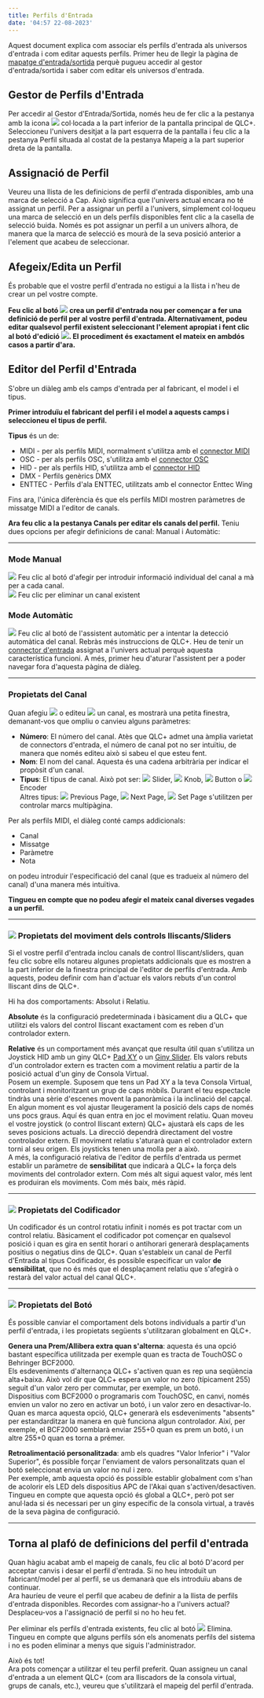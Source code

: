 ```yaml
---
title: Perfils d'Entrada
date: '04:57 22-08-2023'
---
```


Aquest document explica com associar els perfils d'entrada als universos d'entrada i com editar aquests perfils. Primer heu de llegir la pàgina de [mapatge d'entrada/sortida](/input-output) perquè pugueu accedir al gestor d'entrada/sortida i saber com editar els universos d'entrada.

Gestor de Perfils d'Entrada
---------------------

Per accedir al Gestor d'Entrada/Sortida, només heu de fer clic a la pestanya amb la icona ![](/basics/input_output.png) col·locada a la part inferior de la pantalla principal de QLC+.  
Seleccioneu l'univers desitjat a la part esquerra de la pantalla i feu clic a la pestanya Perfil situada al costat de la pestanya Mapeig a la part superior dreta de la pantalla.

Assignació de Perfil
------------------

Veureu una llista de les definicions de perfil d'entrada disponibles, amb una marca de selecció a Cap. Això significa que l'univers actual encara no té assignat un perfil. Per a assignar un perfil a l'univers, simplement col·loqueu una marca de selecció en un dels perfils disponibles fent clic a la casella de selecció buida. Només es pot assignar un perfil a un univers alhora, de manera que la marca de selecció es mourà de la seva posició anterior a l'element que acabeu de seleccionar.

Afegeix/Edita un Perfil
------------------

És probable que el vostre perfil d'entrada no estigui a la llista i n'heu de crear un pel vostre compte.

**Feu clic al botó ![](/basics/edit_add.png) crea un perfil d'entrada nou per començar a fer una definició de perfil per al vostre perfil d'entrada. Alternativament, podeu editar qualsevol perfil existent seleccionant l'element apropiat i fent clic al botó d'edició ![](/basics/edit.png). El procediment és exactament el mateix en ambdós casos a partir d'ara.**

Editor del Perfil d'Entrada
--------------------

S'obre un diàleg amb els camps d'entrada per al fabricant, el model i el tipus.

**Primer introduïu el fabricant del perfil i el model a aquests camps i seleccioneu el tipus de perfil.**

**Tipus** és un de:

* MIDI - per als perfils MIDI, normalment s'utilitza amb el [connector MIDI](/plugins/midi)
* OSC - per als perfils OSC, s'utilitza amb el [connector OSC](/plugins/osc)
* HID - per als perfils HID, s'utilitza amb el [connector HID](/plugins/hid)
* DMX - Perfils genèrics DMX
* ENTTEC - Perfils d'ala ENTTEC, utilitzats amb el connector Enttec Wing

Fins ara, l'única diferència és que els perfils MIDI mostren paràmetres de missatge MIDI a l'editor de canals.

**Ara feu clic a la pestanya Canals per editar els canals del perfil.** Teniu dues opcions per afegir definicions de canal: Manual i Automàtic:

* * *

### Mode Manual

![](/basics/edit_add.png) Feu clic al botó d'afegir per introduir informació individual del canal a mà per a cada canal.  
![](/basics/edit_remove.png) Feu clic per eliminar un canal existent

### Mode Automàtic

![](/basics/wizard.png) Feu clic al botó de l'assistent automàtic per a intentar la detecció automàtica del canal. Rebràs més instruccions de QLC+. Heu de tenir un [connector d'entrada](/input-output) assignat a l'univers actual perquè aquesta característica funcioni. A més, primer heu d'aturar l'assistent per a poder navegar fora d'aquesta pàgina de diàleg.

* * *

### Propietats del Canal

Quan afegiu ![](/basics/edit_add.png) o editeu ![](/basics/edit.png) un canal, es mostrarà una petita finestra, demanant-vos que ompliu o canvieu alguns paràmetres:

* **Número**: El número del canal. Atès que QLC+ admet una àmplia varietat de connectors d'entrada, el número de canal pot no ser intuïtiu, de manera que només editeu això si sabeu el que esteu fent.
* **Nom**: El nom del canal. Aquesta és una cadena arbitrària per indicar el propòsit d'un canal.
* **Tipus**: El tipus de canal. Això pot ser: ![](/basics/slider.png) Slider, ![](/basics/knob.png) Knob, ![](/basics/button.png) Button o ![](/basics/knob.png) Encoder  
    Altres tipus: ![](/basics/back.png) Previous Page, ![](/basics/forward.png) Next Page, ![](/basics/star.png) Set Page s'utilitzen per controlar marcs multipàgina.

Per als perfils MIDI, el diàleg conté camps addicionals:

* Canal
* Missatge
* Paràmetre
* Nota

on podeu introduir l'especificació del canal (que es tradueix al número del canal) d'una manera més intuïtiva.


**Tingueu en compte que no podeu afegir el mateix canal diverses vegades a un perfil.**

* * *

### ![](/basics/slider.png) Propietats del moviment dels controls lliscants/Sliders

Si el vostre perfil d'entrada inclou canals de control lliscant/sliders, quan feu clic sobre ells notareu algunes propietats addicionals que es mostren a la part inferior de la finestra principal de l'editor de perfils d'entrada. Amb aquests, podeu definir com han d'actuar els valors rebuts d'un control lliscant dins de QLC+.

Hi ha dos comportaments: Absolut i Relatiu.

**Absolute** és la configuració predeterminada i bàsicament diu a QLC+ que utilitzi els valors del control lliscant exactament com es reben d'un controlador extern.

**Relative** és un comportament més avançat que resulta útil quan s'utilitza un Joystick HID amb un giny QLC+ [Pad XY](/virtual-console/xy-pad) o un [Giny Slider](/virtual-console/slider). Els valors rebuts d'un controlador extern es tracten com a moviment relatiu a partir de la posició actual d'un giny de Consola Virtual.  
Posem un exemple. Suposem que tens un Pad XY a la teva Consola Virtual, controlant i monitoritzant un grup de caps mòbils. Durant el teu espectacle tindràs una sèrie d'escenes movent la panoràmica i la inclinació del capçal. En algun moment es vol ajustar lleugerament la posició dels caps de només uns pocs graus. Aquí és quan entra en joc el moviment relatiu. Quan moveu el vostre joystick (o control lliscant extern) QLC+ ajustarà els caps de les seves posicions actuals. La direcció dependrà directament del vostre controlador extern. El moviment relatiu s'aturarà quan el controlador extern torni al seu origen. Els joysticks tenen una molla per a això.  
A més, la configuració relativa de l'editor de perfils d'entrada us permet establir un paràmetre de **sensibilitat** que indicarà a QLC+ la força dels moviments del controlador extern. Com més alt sigui aquest valor, més lent es produiran els moviments. Com més baix, més ràpid.

* * *

### ![](/basics/knob.png) Propietats del Codificador

Un codificador és un control rotatiu infinit i només es pot tractar com un control relatiu. Bàsicament el codificador pot començar en qualsevol posició i quan es gira en sentit horari o antihorari generarà desplaçaments positius o negatius dins de QLC+. Quan s'estableix un canal de Perfil d'Entrada al tipus Codificador, és possible especificar un valor **de sensibilitat**, que no és més que el desplaçament relatiu que s'afegirà o restarà del valor actual del canal QLC+.

* * *

### ![](/basics/button.png) Propietats del Botó

És possible canviar el comportament dels botons individuals a partir d'un perfil d'entrada, i les propietats següents s'utilitzaran globalment en QLC+.

**Genera una Prem/Allibera extra quan s'alterna**: aquesta és una opció bastant específica utilitzada per exemple quan es tracta de TouchOSC o Behringer BCF2000.  
Els esdeveniments d'alternança QLC+ s'activen quan es rep una seqüència alta+baixa. Això vol dir que QLC+ espera un valor no zero (típicament 255) seguit d'un valor zero per commutar, per exemple, un botó.  
Dispositius com BCF2000 o programaris com TouchOSC, en canvi, només envien un valor no zero en activar un botó, i un valor zero en desactivar-lo.  
Quan es marca aquesta opció, QLC+ generarà els esdeveniments "absents" per estandarditzar la manera en què funciona algun controlador. Així, per exemple, el BCF2000 semblarà enviar 255+0 quan es prem un botó, i un altre 255+0 quan es torna a prémer.

**Retroalimentació personalitzada**: amb els quadres "Valor Inferior" i "Valor Superior", és possible forçar l'enviament de valors personalitzats quan el botó seleccionat envia un valor no nul i zero.  
Per exemple, amb aquesta opció és possible establir globalment com s'han de acolorir els LED dels dispositius APC de l'Akai quan s'activen/desactiven.  
Tingueu en compte que aquesta opció és global a QLC+, però pot ser anul·lada si és necessari per un giny específic de la consola virtual, a través de la seva pàgina de configuració.

* * *

Torna al plafó de definicions del perfil d'entrada
-------------------------------------------

Quan hàgiu acabat amb el mapeig de canals, feu clic al botó D'acord per acceptar canvis i desar el perfil d'entrada. Si no heu introduït un fabricant/model per al perfil, se us demanarà que els introduïu abans de continuar.  
Ara hauríeu de veure el perfil que acabeu de definir a la llista de perfils d'entrada disponibles. Recordes com assignar-ho a l'univers actual? Desplaceu-vos a l'assignació de perfil si no ho heu fet.

Per eliminar els perfils d'entrada existents, feu clic al botó ![](/basics/edit_remove.png) Elimina. Tingueu en compte que alguns perfils són els anomenats perfils del sistema i no es poden eliminar a menys que siguis l'administrador.

Això és tot!  
Ara pots començar a utilitzar el teu perfil preferit. Quan assigneu un canal d'entrada a un element QLC+ (com ara lliscadors de la consola virtual, grups de canals, etc.), veureu que s'utilitzarà el mapeig del perfil d'entrada.
